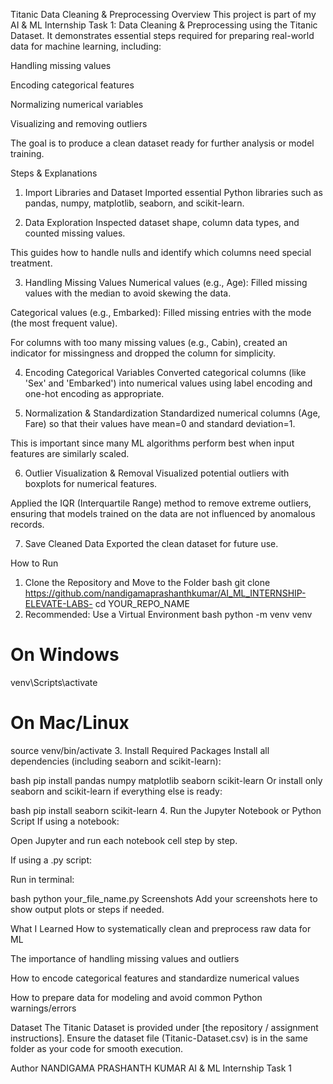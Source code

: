 Titanic Data Cleaning & Preprocessing
Overview
This project is part of my AI & ML Internship Task 1: Data Cleaning & Preprocessing using the Titanic Dataset. It demonstrates essential steps required for preparing real-world data for machine learning, including:

Handling missing values

Encoding categorical features

Normalizing numerical variables

Visualizing and removing outliers

The goal is to produce a clean dataset ready for further analysis or model training.

Steps & Explanations
1. Import Libraries and Dataset
Imported essential Python libraries such as pandas, numpy, matplotlib, seaborn, and scikit-learn.

2. Data Exploration
Inspected dataset shape, column data types, and counted missing values.

This guides how to handle nulls and identify which columns need special treatment.

3. Handling Missing Values
Numerical values (e.g., Age): Filled missing values with the median to avoid skewing the data.

Categorical values (e.g., Embarked): Filled missing entries with the mode (the most frequent value).

For columns with too many missing values (e.g., Cabin), created an indicator for missingness and dropped the column for simplicity.

4. Encoding Categorical Variables
Converted categorical columns (like 'Sex' and 'Embarked') into numerical values using label encoding and one-hot encoding as appropriate.

5. Normalization & Standardization
Standardized numerical columns (Age, Fare) so that their values have mean=0 and standard deviation=1.

This is important since many ML algorithms perform best when input features are similarly scaled.

6. Outlier Visualization & Removal
Visualized potential outliers with boxplots for numerical features.

Applied the IQR (Interquartile Range) method to remove extreme outliers, ensuring that models trained on the data are not influenced by anomalous records.

7. Save Cleaned Data
Exported the clean dataset for future use.

How to Run
1. Clone the Repository and Move to the Folder
bash
git clone https://github.com/nandigamaprashanthkumar/AI_ML_INTERNSHIP-ELEVATE-LABS-
cd YOUR_REPO_NAME
2. Recommended: Use a Virtual Environment
bash
python -m venv venv
# On Windows
venv\\Scripts\\activate
# On Mac/Linux
source venv/bin/activate
3. Install Required Packages
Install all dependencies (including seaborn and scikit-learn):

bash
pip install pandas numpy matplotlib seaborn scikit-learn
Or install only seaborn and scikit-learn if everything else is ready:

bash
pip install seaborn scikit-learn
4. Run the Jupyter Notebook or Python Script
If using a notebook:

Open Jupyter and run each notebook cell step by step.

If using a .py script:

Run in terminal:

bash
python your_file_name.py
Screenshots
Add your screenshots here to show output plots or steps if needed.

What I Learned
How to systematically clean and preprocess raw data for ML

The importance of handling missing values and outliers

How to encode categorical features and standardize numerical values

How to prepare data for modeling and avoid common Python warnings/errors

Dataset
The Titanic Dataset is provided under [the repository / assignment instructions].
Ensure the dataset file (Titanic-Dataset.csv) is in the same folder as your code for smooth execution.

Author
NANDIGAMA PRASHANTH KUMAR
AI & ML Internship Task 1
